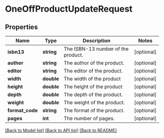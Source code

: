 # OneOffProductUpdateRequest

## Properties
Name | Type | Description | Notes
------------ | ------------- | ------------- | -------------
**isbn13** | **string** | The ISBN-13 number of the product. | [optional] 
**author** | **string** | The author of the product. | [optional] 
**editor** | **string** | The editor of the product. | [optional] 
**width** | **double** | The width of the product | [optional] 
**height** | **double** | The height of the product | [optional] 
**depth** | **double** | The depth of the product. | [optional] 
**weight** | **double** | The weight of the product. | [optional] 
**format_code** | **string** | The format of the product. | [optional] 
**pages** | **int** | The number of pages. | [optional] 

[[Back to Model list]](../README.md#documentation-for-models) [[Back to API list]](../README.md#documentation-for-api-endpoints) [[Back to README]](../README.md)



